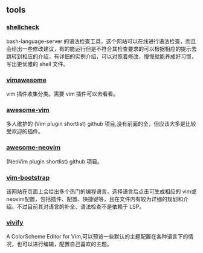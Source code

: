 ## tools

### [shellcheck](https://www.shellcheck.net/)

bash-language-server 的语法检查工具，这个网站可以在线进行语法检查，而且会给出一些修改建议，有的能运行但是不符合其检查要求的可以根据相应的提示去跳转到相应的介绍，有详细的实例介绍，可以对照着修改，慢慢就能养成好习惯，写出更优雅的 shell 文件。

### [vimawesome](https://vimawesome.com/)

vim 插件收集分类。需要 vim 插件可以去看看。

### [awesome-vim](https://github.com/akrawchyk/awesome-vim)

多人维护的 (Vim plugin shortlist) github 项目,没有前面的全，但应该大多是比较受欢迎的插件。

### [awesome-neovim](https://github.com/rockerBOO/awesome-neovim)

(NeoVim plugin shortlist) github 项目。

### [vim-bootstrap](https://vim-bootstrap.com/)

该网站在页面上会给出多个热门的编程语言，选择语言后点击可生成相应的 vim或neovim配置，包括插件、配置、快捷键等，且在文件内有较为详细的规划和介绍。不过目前其对语言的补全、语法检查不是依赖于 LSP。

### [vivify](http://bytefluent.com/vivify/)

A ColorScheme Editor for Vim,可以预览一些默认的主题配置在各种语言下的情况，也可以进行编辑，配置自己喜欢的主题。
